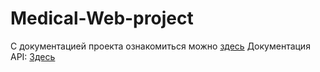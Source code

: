 # Medical-Web-project
С документацией проекта ознакомиться можно [здесь](https://docs.google.com/document/d/1WE2-kbMIuqeFkyHvYhWGWPSxEOJg9GuB_5luleqPeb8/edit?usp=sharing)
Документация API: [Здесь](https://app.swaggerhub.com/apis-docs/Landesadel/Bosom/1.0.0)
